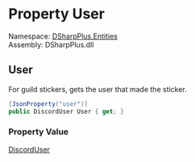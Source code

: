# Property User

Namespace: [DSharpPlus.Entities](DSharpPlus.Entities.md)  
Assembly: DSharpPlus.dll

## <a id="DSharpPlus_Entities_DiscordMessageSticker_User"></a>User

For guild stickers, gets the user that made the sticker.

```csharp
[JsonProperty("user")]
public DiscordUser User { get; }
```

### Property Value

[DiscordUser](DSharpPlus.Entities.DiscordUser.md)

